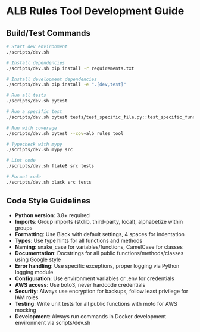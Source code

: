 # ALB Rules Tool Development Guide

## Build/Test Commands
```bash
# Start dev environment
./scripts/dev.sh

# Install dependencies
./scripts/dev.sh pip install -r requirements.txt

# Install development dependencies
./scripts/dev.sh pip install -e ".[dev,test]"

# Run all tests
./scripts/dev.sh pytest

# Run a specific test
./scripts/dev.sh pytest tests/test_specific_file.py::test_specific_function

# Run with coverage
./scripts/dev.sh pytest --cov=alb_rules_tool

# Typecheck with mypy
./scripts/dev.sh mypy src

# Lint code
./scripts/dev.sh flake8 src tests

# Format code
./scripts/dev.sh black src tests
```

## Code Style Guidelines
- **Python version**: 3.8+ required
- **Imports**: Group imports (stdlib, third-party, local), alphabetize within groups
- **Formatting**: Use Black with default settings, 4 spaces for indentation
- **Types**: Use type hints for all functions and methods
- **Naming**: snake_case for variables/functions, CamelCase for classes
- **Documentation**: Docstrings for all public functions/methods/classes using Google style
- **Error handling**: Use specific exceptions, proper logging via Python logging module
- **Configuration**: Use environment variables or .env for credentials
- **AWS access**: Use boto3, never hardcode credentials
- **Security**: Always use encryption for backups, follow least privilege for IAM roles
- **Testing**: Write unit tests for all public functions with moto for AWS mocking
- **Development**: Always run commands in Docker development environment via scripts/dev.sh